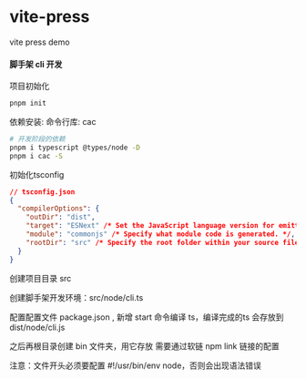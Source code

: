 # vite-press
vite press demo

#### 脚手架 cli 开发 

项目初始化
```bash
pnpm init
```

依赖安装: 命令行库: cac
```bash
# 开发阶段的依赖
pnpm i typescript @types/node -D
pnpm i cac -S

```

初始化tsconfig
```json
// tsconfig.json
{
  "compilerOptions": {
    "outDir": "dist",
    "target": "ESNext" /* Set the JavaScript language version for emitted JavaScript and include compatible library declarations. */,
    "module": "commonjs" /* Specify what module code is generated. */,
    "rootDir": "src" /* Specify the root folder within your source files. */,
  }
}
```

创建项目目录 src 

创建脚手架开发环境：src/node/cli.ts

配置配置文件 package.json , 新增 start 命令编译 ts，编译完成的ts 会存放到 dist/node/cli.js

之后再根目录创建 bin 文件夹，用它存放 需要通过软链 npm link 链接的配置

注意：文件开头必须要配置 #!/usr/bin/env node，否则会出现语法错误



